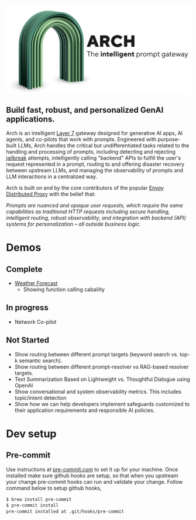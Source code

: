 <p>
  <img src="docs/source/_static/img/arch-logo.png" alt="Arch Gateway Logo" title="Arch Gateway Logo">
</p>

<h2>Build fast, robust, and personalized GenAI applications.</h2>

Arch is an intelligent [Layer 7](https://www.cloudflare.com/learning/ddos/what-is-layer-7/) gateway designed for generative AI apps, AI agents, and co-pilots that work with prompts. Engineered with purpose-built LLMs, Arch handles the critical but undifferentiated tasks related to the handling and processing of prompts, including detecting and rejecting [jailbreak](https://github.com/verazuo/jailbreak_llms) attempts, intelligently calling "backend" APIs to fulfill the user's request represented in a prompt, routing to and offering disaster recovery between upstream LLMs, and managing the observability of prompts and LLM interactions in a centralized way.

 Arch is built on and by the core contributors of the popular [Envoy Distributed Proxy](https://www.envoyproxy.io/) with the belief that:

*Prompts are nuanced and opaque user requests, which require the same capabilities as traditional HTTP requests including secure handling, intelligent routing, robust observability, and integration with backend (API) systems for personalization – all outside business logic.*


# Demos
## Complete
* [Weather Forecast](demos/function-calling/README.md)
  * Showing function calling cabaility
## In progress
* Network Co-pilot
## Not Started
* Show routing between different prompt targets (keyword search vs. top-k semantic search).
* Show routing between different prompt-resolver vs RAG-based resolver targets.
* Text Summarization Based on Lightweight vs. Thoughtful Dialogue using OpenAI
* Show conversational and system observability metrics. This includes topic/intent detection
* Show how we can help developers implement safeguards customized to their application requirements and responsible AI policies.

# Dev setup

## Pre-commit
Use instructions at [pre-commit.com](https://pre-commit.com/#install) to set it up for your machine. Once installed make sure github hooks are setup, so that when you upstream your change pre-commit hooks can run and validate your change. Follow command below to setup github hooks,

```sh
$ brew install pre-commit
$ pre-commit install
pre-commit installed at .git/hooks/pre-commit
```
